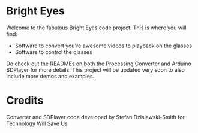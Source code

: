 Bright Eyes
==========

Welcome to the fabulous Bright Eyes code project.
This is where you will find:

* Software to convert you're awesome videos to playback on the glasses
* Software to control the glasses

Do check out the READMEs on both the Processing Converter and Arduino SDPlayer for more details.
This project will be updated very soon to also include more demos and examples.

Credits
==========
Converter and SDPlayer code developed by Stefan Dzisiewski-Smith for Technology Will Save Us